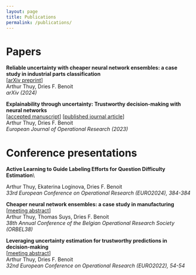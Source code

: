 ```yaml
---
layout: page
title: Publications
permalink: /publications/
---
```


# Papers

**Reliable uncertainty with cheaper neural network ensembles: a case study in industrial parts classification**\
\[[arXiv preprint](https://arxiv.org/abs/2403.10182)\]\
Arthur Thuy, Dries F. Benoit\
_arXiv (2024)_

**Explainability through uncertainty: Trustworthy decision-making with neural networks**\
\[[accepted manuscript](https://arxiv.org/abs/2403.10168)\] \[[published journal article](https://doi.org/10.1016/j.ejor.2023.09.009)\]\
Arthur Thuy, Dries F. Benoit\
_European Journal of Operational Research (2023)_

# Conference presentations

**Active Learning to Guide Labeling Efforts for Question Difficulty Estimation**\
<!-- \[[meeting abstract]()\]\ -->
Arthur Thuy, Ekaterina Loginova, Dries F. Benoit\
_33rd European Conference on Operational Research (EURO2024), 384-384_

**Cheaper neural network ensembles: a case study in manufacturing**\
\[[meeting abstract](https://biblio.ugent.be/publication/01HPHGNCPPV2CBQPPK6BPN33A4)\]\
Arthur Thuy, Thomas Suys, Dries F. Benoit\
_38th Annual Conference of the Belgian Operational Research Society (ORBEL38)_

**Leveraging uncertainty estimation for trustworthy predictions in decision-making**\
\[[meeting abstract](https://biblio.ugent.be/publication/01H5M95ZCPSK1WQS5DJYR7HDBZ)\]\
Arthur Thuy, Dries F. Benoit\
_32nd European Conference on Operational Research (EURO2022), 54-54_
